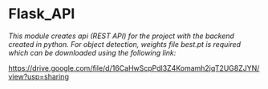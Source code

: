 # Flask_API

_This module creates api (REST API) for the project with the backend created in python. For object detection, weights file best.pt is required which can be downloaded using the following link:_

https://drive.google.com/file/d/16CaHwScpPdl3Z4Komamh2jqT2UG8ZJYN/view?usp=sharing
